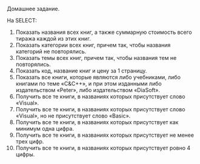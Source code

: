 
Домашнее задание.

На SELECT:

1.  Показать названия всех книг, а также суммарную стоимость всего тиража каждой из этих книг.
2.  Показать категории всех книг, причем так, чтобы названия категорий не повторялись.
3.  Показать темы всех книг, причем так, чтобы названия тем не повторялись.
4.  Показать код, название книг и цену за 1 страницу.
5.  Показать все книги, которые являются либо учебниками, либо книгами по теме «C&C++», и при этом изданными либо издательством «Peter», либо издательством «DiaSoft».
6.  Получить все те книги, в названиях которых присутствует слово «Visual».
7.  Получить все те книги, в названиях которых присутствует слово «Visual», но не присутствует слово «Basic».
8.  Получить все те книги, в названиях которых присутствует как минимум одна цифра.
9.  Получить все те книги, в названиях которых присутствует не менее трех цифр.
10. Получить все те книги, в названиях которых присутствует ровно 4 цифры.

